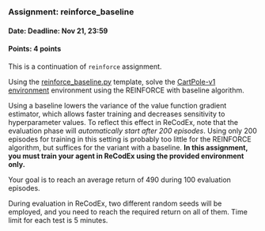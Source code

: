 ### Assignment: reinforce_baseline
#### Date: Deadline: Nov 21, 23:59
#### Points: 4 points

This is a continuation of `reinforce` assignment.

Using the [reinforce_baseline.py](https://github.com/ufal/npfl122/tree/master/labs/06/reinforce_baseline.py)
template, solve the [CartPole-v1 environment](https://gym.openai.com/envs/CartPole-v1)
environment using the REINFORCE with baseline algorithm.

Using a baseline lowers the variance of the value function gradient estimator,
which allows faster training and decreases sensitivity to hyperparameter values.
To reflect this effect in ReCodEx, note that the evaluation phase will
_automatically start after 200 episodes_. Using only 200 episodes for training
in this setting is probably too little for the REINFORCE algorithm, but
suffices for the variant with a baseline. **In this assignment, you must train
your agent in ReCodEx using the provided environment only.**

Your goal is to reach an average return of 490 during 100 evaluation episodes.

During evaluation in ReCodEx, two different random seeds will be employed, and
you need to reach the required return on all of them. Time limit for each test
is 5 minutes.
